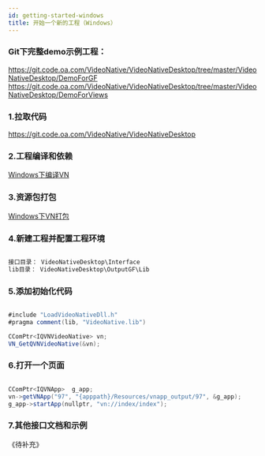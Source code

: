 ```yaml
---
id: getting-started-windows
title: 开始一个新的工程（Windows）
---
```


### Git下完整demo示例工程：   
https://git.code.oa.com/VideoNative/VideoNativeDesktop/tree/master/VideoNativeDesktop/DemoForGF    
https://git.code.oa.com/VideoNative/VideoNativeDesktop/tree/master/VideoNativeDesktop/DemoForViews   

### 1.拉取代码

https://git.code.oa.com/VideoNative/VideoNativeDesktop   

### 2.工程编译和依赖

[Windows下编译VN](desktop/vn-build)

### 3.资源包打包

[Windows下VN打包](desktop/vn-package)

### 4.新建工程并配置工程环境

```groovy

接口目录： VideoNativeDesktop\Interface   
lib目录： VideoNativeDesktop\OutputGF\Lib   

```

### 5.添加初始化代码

```groovy

#include "LoadVideoNativeDll.h"
#pragma comment(lib, "VideoNative.lib")

CComPtr<IQVNVideoNative> vn;
VN_GetQVNVideoNative(&vn);

```

### 6.打开一个页面

```groovy

CComPtr<IQVNApp>  g_app;
vn->getVNApp("97", "{apppath}/Resources/vnapp_output/97", &g_app);
g_app->startApp(nullptr, "vn://index/index");

```

### 7.其他接口文档和示例

《待补充》  
